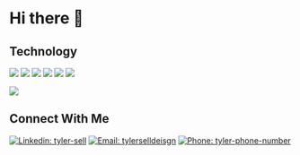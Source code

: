 # Hi there 👋

<!--
**TylerSell/TylerSell** is a ✨ _special_ ✨ repository because its `README.md` (this file) appears on your GitHub profile.

Here are some ideas to get you started:

- 🔭 I’m currently working on ...
- 🌱 I’m currently learning ...
- 👯 I’m looking to collaborate on ...
- 🤔 I’m looking for help with ...
- 💬 Ask me about ...
- 📫 How to reach me: ...
- 😄 Pronouns: ...
- ⚡ Fun fact: ...
-->

## Technology

![](https://img.shields.io/badge/Code-Ruby/Rails-CC342D?style=plastic&logo=Ruby) ![](https://img.shields.io/badge/Code-Javascript-F7DF1E?style=plastic&logo=JavaScript) ![](https://img.shields.io/badge/Code-React-61DAFB?style=plastic&logo=React) ![](https://img.shields.io/badge/Code-Redux-764ABC?style=plastic&logo=Redux) ![](https://img.shields.io/badge/Code-HTML-E34F26?style=plastic&logo=HTML5) ![](https://img.shields.io/badge/Code-CSS-1572B6?style=plastic&logo=CSS3)

[![](https://github-readme-stats.vercel.app/api?username=TylerSell)](https://github.com/tylersell/github-readme-stats)

## Connect With Me
[![Linkedin: tyler-sell](https://img.shields.io/badge/-tyler--sell-blue?style=flat&logo=Linkedin&logoColor=white&link=https://www.linkedin.com/in/tyler-sell/)](https://www.linkedin.com/in/tyler-sell/) [![Email: tylerselldeisgn](https://img.shields.io/badge/-tylerselldesign@gmail.com-lightgrey?style=flat&logo=Gmail&logoColor=red)](mailto:tylerselldesign@gmail.com) [![Phone: tyler-phone-number](https://img.shields.io/badge/-636--486--7077-succcess?style=flat&logo=WhatsApp&logoColor=white)](tel:6364867077)

